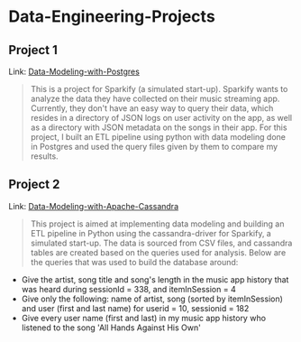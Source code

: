 # Data-Engineering-Projects

## Project 1

Link: [Data-Modeling-with-Postgres](https://github.com/uhkm/Data-Engineering-Projects/tree/main/Data-Modeling-with-Postgres)
> This is a project for Sparkify (a simulated start-up). 
> Sparkify wants to analyze the data they have collected on their music streaming app. Currently, they don't have an easy way to query their data, which resides in a directory of JSON logs on user activity on the app, as well as a directory with JSON metadata on the songs in their app. For this project, I built an ETL pipeline using python with data modeling done in Postgres and used the query files given by them to compare my results.

## Project 2

Link: [Data-Modeling-with-Apache-Cassandra](https://github.com/uhkm/Data-Engineering-Projects/tree/main/Data-Modeling-with-Apache-Cassandra)
> This project is aimed at implementing data modeling and building an ETL pipeline in Python using the cassandra-driver for Sparkify, a simulated start-up. The data is sourced from CSV files, and cassandra tables are created based on the queries used for analysis. Below are the queries that was used to build the database around:
  * Give the artist, song title and song's length in the music app history that was heard during sessionId = 338, and itemInSession = 4
  * Give only the following: name of artist, song (sorted by itemInSession) and user (first and last name) for userid = 10, sessionid = 182
  * Give every user name (first and last) in my music app history who listened to the song 'All Hands Against His Own'
